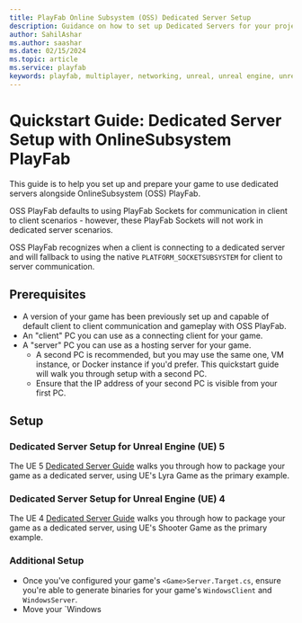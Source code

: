 ```yaml
---
title: PlayFab Online Subsystem (OSS) Dedicated Server Setup
description: Guidance on how to set up Dedicated Servers for your project.
author: SahilAshar
ms.author: saashar
ms.date: 02/15/2024
ms.topic: article
ms.service: playfab
keywords: playfab, multiplayer, networking, unreal, unreal engine, unreal engine 4, unreal engine 5, ue4, ue5, middleware
---
```


# Quickstart Guide: Dedicated Server Setup with OnlineSubsystem PlayFab

This guide is to help you set up and prepare your game to use dedicated servers alongside OnlineSubsystem (OSS) PlayFab.

OSS PlayFab defaults to using PlayFab Sockets for communication in client to client scenarios - however, these PlayFab Sockets will not work in dedicated server scenarios. 

OSS PlayFab recognizes when a client is connecting to a dedicated server and will fallback to using the native `PLATFORM_SOCKETSUBSYSTEM` for client to server communication.

## Prerequisites
- A version of your game has been previously set up and capable of default client to client communication and gameplay with OSS PlayFab.
- An "client" PC you can use as a connecting client for your game.
- A "server" PC you can use as a hosting server for your game.
  - A second PC is recommended, but you may use the same one, VM instance, or Docker instance if you'd prefer. This quickstart guide will walk you through setup with a second PC.
  - Ensure that the IP address of your second PC is visible from your first PC.

## Setup

### Dedicated Server Setup for Unreal Engine (UE) 5
The UE 5 [Dedicated Server Guide](https://docs.unrealengine.com/5.3/en-US/setting-up-dedicated-servers-in-unreal-engine/) walks you through how to package your game as a dedicated server, using UE's Lyra Game as the primary example.

### Dedicated Server Setup for Unreal Engine (UE) 4
The UE 4 [Dedicated Server Guide](https://docs.unrealengine.com/4.27/en-US/InteractiveExperiences/Networking/HowTo/DedicatedServers/) walks you through how to package your game as a dedicated server, using UE's Shooter Game as the primary example.

### Additional Setup
- Once you've configured your game's `<Game>Server.Target.cs`, ensure you're able to generate binaries for your game's `WindowsClient` and `WindowsServer`.
- Move your `Windows



